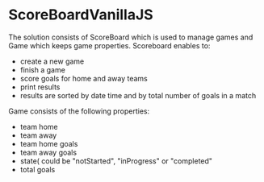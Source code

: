 # ScoreBoardVanillaJS

The solution consists of ScoreBoard which is used to manage games and Game which keeps game properties. 
Scoreboard enables to:
- create a new game
- finish a game
- score goals for home and away teams
- print results
- results are sorted by date time and by total number of goals in a match

Game consists of the following properties:
- team home
- team away
- team home goals
- team away goals
- state( could be "notStarted", "inProgress" or "completed"
- total goals
